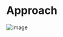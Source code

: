 # Approach
![image](https://github.com/user-attachments/assets/57272e9d-2744-4bbe-b72b-53935644499b)
